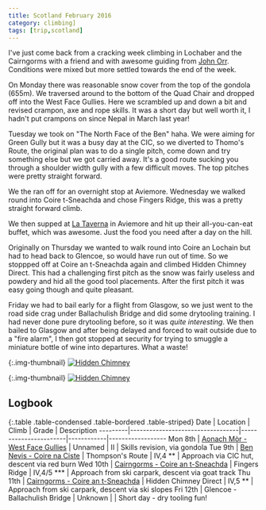 ```yaml
---
title: Scotland February 2016
category: climbing]
tags: [trip,scotland]
---
```

I've just come back from a cracking week climbing in Lochaber and the Cairngorms
with a friend and with awesome guiding from [John Orr](http://johnorrclimbing.com).
Conditions were mixed but more settled towards the end of the week.

On Monday there was reasonable snow cover from the top of the gondola (655m).
We traversed around to the bottom of the Quad Chair and dropped off into the
West Face Gullies. Here we scrambled up and down a bit and revised crampon, axe
and rope skills. It was a short day but well worth it, I hadn't put crampons on
since Nepal in March last year!

Tuesday we took on "The North Face of the Ben" haha. We were aiming for Green
Gully but it was a busy day at the CIC, so we diverted to Thomo's Route, the
original plan was to do a single pitch, come down and try something else but we
got carried away. It's a good route sucking you through a shoulder width gully
with a few difficult moves. The top pitches were pretty straight forward.

We the ran off for an overnight stop at Aviemore. Wednesday we walked round into
Coire t-Sneachda and chose Fingers Ridge, this was a pretty straight forward
climb.

We then supped at [La Taverna](http://www.highrange.co.uk/taverna) in Aviemore
and hit up their all-you-can-eat buffet, which was awesome. Just the food you need
after a day on the hill.

Originally on Thursday we wanted to walk round into Coire an Lochain but had to
head back to Glencoe, so would have run out of time. So we stoppped off at Coire
an t-Sneachda again and climbed Hidden Chimney Direct. This had a challenging
first pitch as the snow was fairly useless and powdery and hid all the good tool
placements. After the first pitch it was easy going though and quite pleasant.

Friday we had to bail early for a flight from Glasgow, so we just went to the
road side crag under Ballachulish Bridge and did some drytooling training. I
had never done pure drytooling before, so it was *quite interesting*. We then
bailed to Glasgow and after being delayed and forced to wait outside due to a
"fire alarm", I then got stopped at security for trying to smuggle a miniature
bottle of wine into departures. What a waste!

{:.img-thumbnail}
[![Hidden Chimney](https://farm2.staticflickr.com/1641/25021551996_b4299774f2_z.jpg)](https://www.flickr.com/photos/msyea/25021551996)

{:.img-thumbnail}
[![Hidden Chimney](https://farm2.staticflickr.com/1641/24752343580_c2f101225f_z.jpg)](https://www.flickr.com/photos/msyea/24752343580)

## Logbook

{:.table .table-condensed .table-bordered .table-striped}
Date     | Location                         | Climb                 | Grade      | Description
---------|----------------------------------|-----------------------|------------|------------------
Mon 8th  | [Aonach Mòr - West Face Gullies](https://www.strava.com/activities/493986744)   | Unnamed               | II         | Skills revision, via gondola
Tue 9th  | [Ben Nevis - Coire na Ciste](https://www.strava.com/activities/493986754)       | Thompson's Route      | IV,4 **    | Approach via CIC hut, descent via red burn
Wed 10th | [Cairngorms - Coire an t-Sneachda](https://www.strava.com/activities/493986757) | Fingers Ridge         | IV,4/5 *** | Approach from ski carpark, descent via goat track
Thu 11th | [Cairngorms - Coire an t-Sneachda](https://www.strava.com/activities/493986759) | Hidden Chimney Direct | IV,5 **    | Approach from ski carpark, descent via ski slopes
Fri 12th | Glencoe - Ballachulish Bridge    | Unknown               |            | Short day - dry tooling fun!
